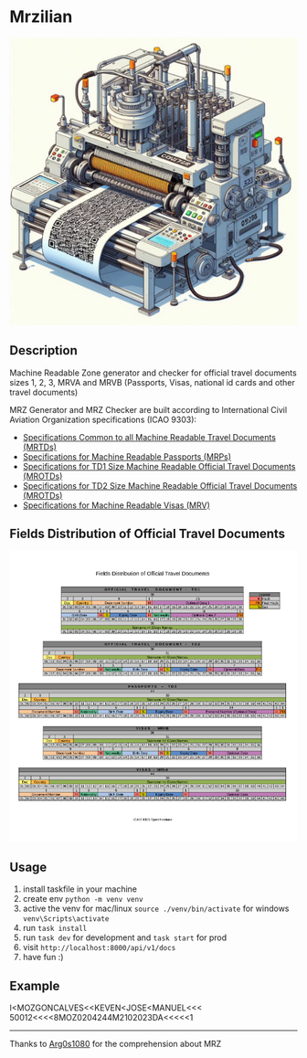 # Mrzilian

![image](public/mrz.jpeg)

## Description

Machine Readable Zone generator and checker for official travel documents sizes
1, 2, 3, MRVA and MRVB (Passports, Visas, national id cards and other travel documents)

MRZ Generator and MRZ Checker are built according to International Civil Aviation
Organization specifications (ICAO 9303):

* [Specifications Common to all Machine Readable Travel Documents (MRTDs)](https://www.icao.int/publications/Documents/9303_p3_cons_en.pdf)
* [Specifications for Machine Readable Passports (MRPs)](https://www.icao.int/publications/Documents/9303_p4_cons_en.pdf)
* [Specifications for TD1 Size Machine Readable Official Travel Documents (MROTDs)](https://www.icao.int/publications/Documents/9303_p5_cons_en.pdf)
* [Specifications for TD2 Size Machine Readable Official Travel Documents (MROTDs)](https://www.icao.int/publications/Documents/9303_p6_cons_en.pdf)
* [Specifications for Machine Readable Visas (MRV)](https://www.icao.int/publications/Documents/9303_p7_cons_en.pdf)

## Fields Distribution of Official Travel Documents

![image](public/Fields_Distribution.png)

## Usage

1. install taskfile in your machine
2. create env `python -m venv venv`
3. active the venv for mac/linux `source ./venv/bin/activate` for windows `venv\Scripts\activate`
4. run `task install`
5. run `task dev` for development and `task start` for prod
6. visit `http://localhost:8000/api/v1/docs`
7. have fun :)

## Example

I<MOZGONCALVES<<KEVEN<JOSE<MANUEL<<<
50012<<<<8MOZ0204244M2102023DA<<<<<1

---
Thanks to [Arg0s1080](https://github.com/Arg0s1080) for the comprehension about MRZ
